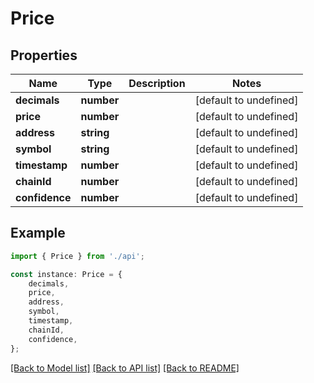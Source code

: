 # Price


## Properties

Name | Type | Description | Notes
------------ | ------------- | ------------- | -------------
**decimals** | **number** |  | [default to undefined]
**price** | **number** |  | [default to undefined]
**address** | **string** |  | [default to undefined]
**symbol** | **string** |  | [default to undefined]
**timestamp** | **number** |  | [default to undefined]
**chainId** | **number** |  | [default to undefined]
**confidence** | **number** |  | [default to undefined]

## Example

```typescript
import { Price } from './api';

const instance: Price = {
    decimals,
    price,
    address,
    symbol,
    timestamp,
    chainId,
    confidence,
};
```

[[Back to Model list]](../README.md#documentation-for-models) [[Back to API list]](../README.md#documentation-for-api-endpoints) [[Back to README]](../README.md)
